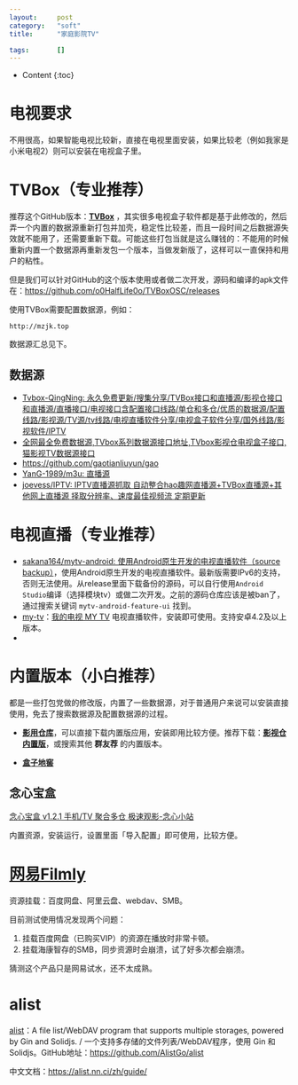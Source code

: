 ```yaml
---
layout:		post
category:	"soft"
title:		"家庭影院TV"

tags:		[]
---
```

- Content
{:toc}


# 电视要求

不用很高，如果智能电视比较新，直接在电视里面安装，如果比较老（例如我家是小米电视2）则可以安装在电视盒子里。



# TVBox（专业推荐）

推荐这个GitHub版本：[**TVBox**](https://github.com/o0HalfLife0o/TVBoxOSC) ，其实很多电视盒子软件都是基于此修改的，然后弄一个内置的数据源重新打包并加壳，稳定性比较差，而且一段时间之后数据源失效就不能用了，还需要重新下载。可能这些打包当就是这么赚钱的：不能用的时候重新内置一个数据源再重新发包一个版本，当做发新版了，这样可以一直保持和用户的粘性。

但是我们可以针对GitHub的这个版本使用或者做二次开发，源码和编译的apk文件在：https://github.com/o0HalfLife0o/TVBoxOSC/releases

使用TVBox需要配置数据源，例如：

```
http://mzjk.top
```

数据源汇总见下。

## 数据源

- [Tvbox-QingNing: 永久免费更新/搜集分享/TVBox接口和直播源/影视仓接口和直播源/直播接口/电视接口含配置接口线路/单仓和多仓/优质的数据源/配置线路/影视源/TV源/tv线路/电视直播软件分享/电视盒子软件分享/国外线路/影视软件/IPTV](https://github.com/Zhou-Li-Bin/Tvbox-QingNing?tab=readme-ov-file)
- [全网最全免费数据源,TVbox系列数据源接口地址,TVbox影视仓电视盒子接口,猫影视TV数据源接口](https://www.juwanhezi.com/other/jsonlist)
- https://github.com/gaotianliuyun/gao
- [YanG-1989/m3u: 直播源](https://github.com/YanG-1989/m3u)
- [joevess/IPTV: IPTV直播源抓取 自动整合hao趣网直播源+TVBox直播源+其他网上直播源 择取分辨率、速度最佳视频流 定期更新](https://github.com/joevess/IPTV?tab=readme-ov-file)

# 电视直播（专业推荐）

- [sakana164/mytv-android: 使用Android原生开发的电视直播软件（source backup）](https://github.com/sakana164/mytv-android)，使用Android原生开发的电视直播软件。最新版需要IPv6的支持，否则无法使用。从release里面下载备份的源码，可以自行使用`Android Studio`编译（选择模块tv）或做二次开发。之前的源码仓库应该是被ban了，通过搜索关键词 `mytv-android-feature-ui` 找到。
- [my-tv](https://github.com/lizongying/my-tv/releases)：[我的电视 MY TV](https://lyrics.run/my-tv.html) 电视直播软件，安装即可使用。支持安卓4.2及以上版本。
- 



# 内置版本（小白推荐）

都是一些打包党做的修改版，内置了一些数据源，对于普通用户来说可以安装直接使用，免去了搜索数据源及配置数据源的过程。

- [**影用仓库**](https://www.wmdz.com/tv.html#google_vignette)，可以直接下载内置版应用，安装即用比较方便。推荐下载：**[影视仓内置版](https://www.wmdz.com/tvboxC2.html)**，或搜索其他 **群友荐** 的内置版本。

- [**盒子地窖**](http://wmsio.cn/nd.jsp?mid=324&id=30&groupId=0)

  

## 念心宝盒

[念心宝盒 v1.2.1 手机/TV 聚合多仓 极速观影-念心小站](https://www.nxinxz.com/11841.html)

内置资源，安装运行，设置里面「导入配置」即可使用，比较方便。



# [网易Filmly](https://filmly.163.com/)

资源挂载：百度网盘、阿里云盘、webdav、SMB。

目前测试使用情况发现两个问题：

1. 挂载百度网盘（已购买VIP）的资源在播放时非常卡顿。
2. 挂载海康智存的SMB，同步资源时会崩溃，试了好多次都会崩溃。

猜测这个产品只是网易试水，还不太成熟。



# alist

[alist](https://alist.nn.ci/)：A file list/WebDAV program that supports multiple storages, powered by Gin and Solidjs. / 一个支持多存储的文件列表/WebDAV程序，使用 Gin 和 Solidjs。GitHub地址：https://github.com/AlistGo/alist

中文文档：https://alist.nn.ci/zh/guide/



